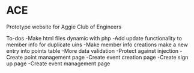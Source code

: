 # ACE
Prototype website for Aggie Club of Engineers

To-dos
-Make html files dynamic with php
-Add update functionality to member info for duplicate uins
-Make member info creations make a new entry into points table
-More data validation
-Protect against injection
-Create point management page
-Create event creation page
-Create sign up page
-Create event management page
